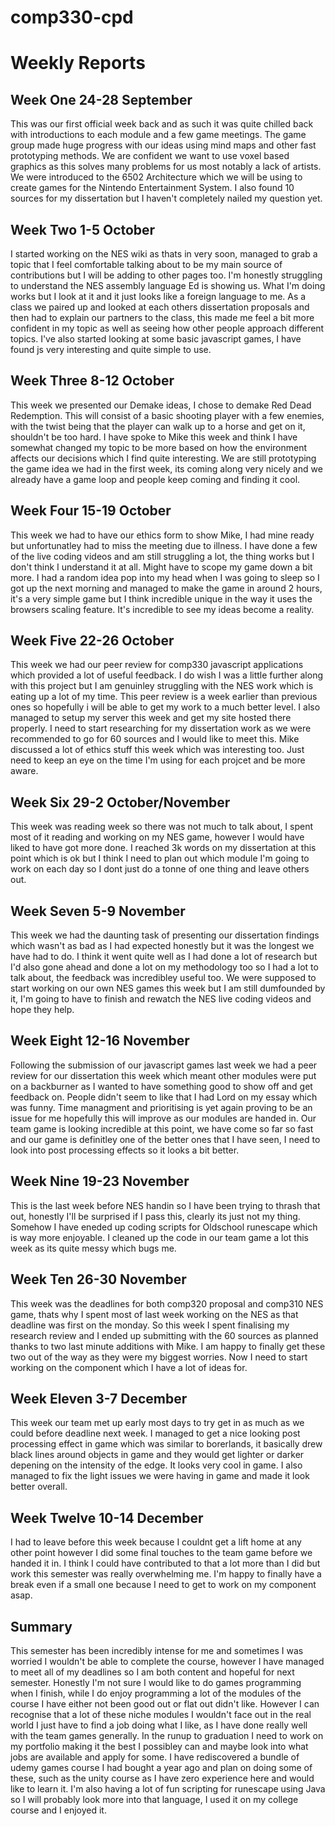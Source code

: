 # comp330-cpd
# Weekly Reports

## Week One 24-28 September

This was our first official week back and as such it was quite chilled back with introductions to each module and a few game meetings. The game group made huge progress with our ideas using mind maps and other fast prototyping methods. We are confident we want to use voxel based graphics as this solves many problems for us most notably a lack of artists. We were introduced to the 6502 Architecture which we will be using to create games for the Nintendo Entertainment System. I also found 10 sources for my dissertation but I haven't completely nailed my question yet.

## Week Two 1-5 October

I started working on the NES wiki as thats in very soon, managed to grab a topic that I feel comfortable talking about to be my main source of contributions but I will be adding to other pages too. I'm honestly struggling to understand the NES assembly language Ed is showing us. What I'm doing works but I look at it and it just looks like a foreign language to me. As a class we paired up and looked at each others dissertation proposals and then had to explain our partners to the class, this made me feel a bit more confident in my topic as well as seeing how other people approach different topics.  I've also started looking at some basic javascript games, I have found js very interesting and quite simple to use.

## Week Three 8-12 October

This week we presented our Demake ideas, I chose to demake Red Dead Redemption. This will consist of a basic shooting player with a few enemies, with the twist being that the player can walk up to a horse and get on it, shouldn't be too hard. I have spoke to Mike this week and think I have somewhat changed my topic to be more based on how the environment affects our decisions which I find quite interesting. We are still prototyping the game idea we had in the first week, its coming along very nicely and we already have a game loop and people keep coming and finding it cool.

## Week Four 15-19 October

This week we had to have our ethics form to show Mike, I had mine ready but unfortunatley had to miss the meeting due to illness. I have done a few of the live coding videos and am still struggling a lot, the thing works but I don't think I understand it at all. Might have to scope my game down a bit more. I had a random idea pop into my head when I was going to sleep so I got up the next morning and managed to make the game in around 2 hours, it's a very simple game but I think incredible unique in the way it uses the browsers scaling feature. It's incredible to see my ideas become a reality. 

## Week Five 22-26 October

This week we had our peer review for comp330 javascript applications which provided a lot of useful feedback. I do wish I was a little further along with this project but I am genuinley struggling with the NES work which is eating up a lot of my time. This peer review is a week earlier than previous ones so hopefully i will be able to get my work to a much better level. I also managed to setup my server this week and get my site hosted there properly. I need to start researching for my dissertation work as we were recommended to go for 60 sources and I would like to meet this. Mike discussed a lot of ethics stuff this week which was interesting too. Just need to keep an eye on the time I'm using for each projcet and be more aware.

## Week Six 29-2 October/November

This week was reading week so there was not much to talk about, I spent most of it reading and working on my NES game, however I would have liked to have got more done. I reached 3k words on my dissertation at this point which is ok but I think I need to plan out which module I'm going to work on each day so I dont just do a tonne of one thing and leave others out.

## Week Seven 5-9 November

This week we had the daunting task of presenting our dissertation findings which wasn't as bad as I had expected honestly but it was the longest we have had to do. I think it went quite well as I had done a lot of research but I'd also gone ahead and done a lot on my methodology too so I had a lot to talk about, the feedback was incredibley useful too. We were supposed to start working on our own NES games this week but I am still dumfounded by it, I'm going to have to finish and rewatch the NES live coding videos and hope they help.

## Week Eight 12-16 November

Following the submission of our javascript games last week we had a peer review for our dissertation this week which meant other modules were put on a backburner as I wanted to have something good to show off and get feedback on. People didn't seem to like that I had Lord on my essay which was funny. Time managment and prioritising is yet again proving to be an issue for me hopefully this will improve as our modules are handed in. Our team game is looking incredible at this point, we have come so far so fast and our game is definitley one of the better ones that I have seen, I need to look into post processing effects so it looks a bit better.

## Week Nine 19-23 November

This is the last week before NES handin so I have been trying to thrash that out, honestly I'll be surprised if I pass this, clearly its just not my thing. Somehow I have eneded up coding scripts for Oldschool runescape which is way more enjoyable. I cleaned up the code in our team game a lot this week as its quite messy which bugs me.

## Week Ten 26-30 November

This week was the deadlines for both comp320 proposal and comp310 NES game, thats why I spent most of last week working on the NES as that deadline was first on the monday. So this week I spent finalising my research review and I ended up submitting with the 60 sources as planned thanks to two last minute additions with Mike. I am happy to finally get these two out of the way as they were my biggest worries. Now I need to start working on the component which I have a lot of ideas for.

## Week Eleven 3-7 December

This week our team met up early most days to try get in as much as we could before deadline next week. I managed to get a nice looking post processing effect in game which was similar to borerlands, it basically drew black lines around objects in game and they would get lighter or darker depening on the intensity of the edge. It looks very cool in game. I also managed to fix the light issues we were having in game and made it look better overall.

## Week Twelve 10-14 December

I had to leave before this week because I couldnt get a lift home at any other point however I did some final touches to the team game before we handed it in. I think I could have contributed to that a lot more than I did but work this semester was really overwhelming me. I'm happy to finally have a break even if a small one because I need to get to work on my component asap.

## Summary 

This semester has been incredibly intense for me and sometimes I was worried I wouldn't be able to complete the course, however I have managed to meet all of my deadlines so I am both content and hopeful for next semester. Honestly I'm not sure I would like to do games programming when I finish, while I do enjoy programming a lot of the modules of the course I have either not been good out or flat out didn't like. However I can recognise that a lot of these niche modules I wouldn't face out in the real world I just have to find a job doing what I like, as I have done really well with the team games generally.  In the runup to graduation I need to work on my portfolio making it the best I possibley can and maybe look into what jobs are available and apply for some. I have rediscovered a bundle of udemy games course I had bought a year ago and plan on doing some of these, such as the unity course as I have zero experience here and would like to learn it. I'm also having a lot of fun scripting for runescape using Java so I will probably look more into that language, I used it on my college course and I enjoyed it.
